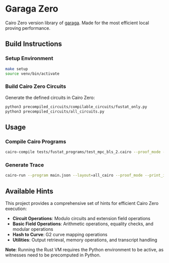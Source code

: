 # Garaga Zero

Cairo Zero version library of [garaga](https://github.com/keep-starknet-strange/garaga).
Made for the most efficient local proving performance.

## Build Instructions

### Setup Environment
```bash
make setup
source venv/bin/activate
```

### Build Cairo Zero Circuits
Generate the defined circuits in Cairo Zero:

```bash
python3 precompiled_circuits/compilable_circuits/fustat_only.py
python3 precompiled_circuits/all_circuits.py
```

## Usage

### Compile Cairo Programs
```bash
cairo-compile tests/fustat_programs/test_mpc_bls_2.cairo --proof_mode --cairo_path 'src' --output main.json
```

### Generate Trace
```bash
cairo-run --program main.json --layout=all_cairo --proof_mode --print_info --air_public_input public.json --air_private_input private.json
```

## Available Hints

This project provides a comprehensive set of hints for efficient Cairo Zero execution:

- **Circuit Operations**: Modulo circuits and extension field operations
- **Basic Field Operations**: Arithmetic operations, equality checks, and modular operations
- **Hash to Curve**: G2 curve mapping operations
- **Utilities**: Output retrieval, memory operations, and transcript handling

**Note**: Running the Rust VM requires the Python environment to be active, as witnesses need to be precomputed in Python.
